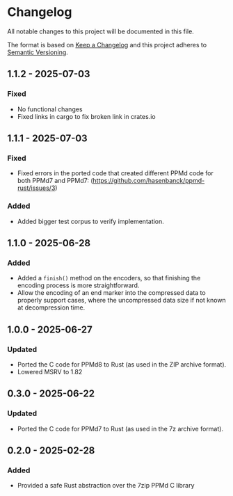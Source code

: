 # Changelog

All notable changes to this project will be documented in this file.

The format is based on [Keep a Changelog](http://keepachangelog.com/en/1.0.0/)
and this project adheres to [Semantic Versioning](https://semver.org/spec/v2.0.0.html).

## 1.1.2 - 2025-07-03

### Fixed

- No functional changes
- Fixed links in cargo to fix broken link in crates.io

## 1.1.1 - 2025-07-03

### Fixed

- Fixed errors in the ported code that created different PPMd code for both PPMd7 and PPMd7:
  (https://github.com/hasenbanck/ppmd-rust/issues/3)

### Added

- Added bigger test corpus to verify implementation.

## 1.1.0 - 2025-06-28

### Added

- Added a `finish()` method on the encoders, so that finishing the encoding process is more straightforward.
- Allow the encoding of an end marker into the compressed data to properly
  support cases, where the uncompressed data size if not known at decompression time.

## 1.0.0 - 2025-06-27

### Updated

- Ported the C code for PPMd8 to Rust (as used in the ZIP archive format).
- Lowered MSRV to 1.82

## 0.3.0 - 2025-06-22

### Updated

- Ported the C code for PPMd7 to Rust (as used in the 7z archive format).

## 0.2.0 - 2025-02-28

### Added

- Provided a safe Rust abstraction over the 7zip PPMd C library
